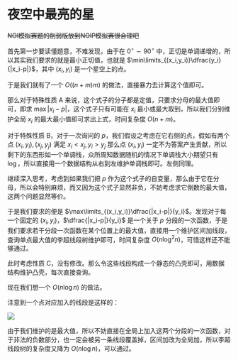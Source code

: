 # 夜空中最亮的星

~~NOI模拟赛题的削弱版放到NOIP模拟赛很合理吧~~

首先第一步要读懂题意，不难发现，由于在 $0^{\circ}\sim90^{\circ}$ 中，正切是单调递增的，所以其实我们要求的就是最小正切值，也就是 $\min\limits_{(x_i,y_i)}\dfrac{y_i}{|x_i-p|}$，其中 $(x_i,y_i)$ 是一个星空上的点。

于是我们就有了一个 $O((n+m)m)$ 的做法，直接暴力去计算这个值即可。

那么对于特殊性质 A 来说，这个式子的分子都是定值，只要求分母的最大值即可，即求 $\max|x_i-p|$，这个式子只有可能在 $x_i$ 最小或最大取到，所以我们分别维护全局 $x_i$ 的最大最小值即可求出上式，时间复杂度 $O(n+m)$。

对于特殊性质 B，对于一次询问的 $p$，我们假设之考虑在它右侧的点，假如有两个点 $(x_i,y_i),(x_j,y_j)$ 满足 $x_i<x_j,y_i>y_j$ 那么点 $(x_i,y_i)$ 一定不为答案产生贡献，所以剩下的东西形如一个单调栈，众所周知数据随机的情况下单调栈大小期望只有 $\log$，所以直接用一个数据结构从右到左维护单调栈即可。左侧同理。

继续深入思考，考虑到如果我们把 $p$ 作为这个式子的自变量，那么由于它在分母，所以会特别麻烦，而又因为这个式子显然非负，不妨考虑求它倒数的最大值，这两个问题显然等价。

于是我们要求的便是 $\max\limits_{(x_i,y_i)}\dfrac{|x_i-p|}{y_i}$。发现对于每一个固定的 $(x_i,y_i)$，$\dfrac{|x_i-p|}{y_i}$ 是一个关于 $p$ 分段的一次函数，于是我们要求若干分段一次函数在某个位置上的最大值，直接用一个维护区间加线段，查询单点最大值的李超线段树维护即可，时间复杂度 $O(n\log^2 n)$，可惜这样还不能够通过。

此时考虑性质 C，没有修改。那么令这些线段构成一个静态的凸壳即可，用数据结构维护凸壳，每次直接查询。

现在我们想一个 $O(n\log n)$ 的做法。

注意到一个点对应加入的线段是这样的：

![](https://cdn.luogu.com.cn/upload/image_hosting/kxqp94gg.png)

由于我们维护的是最大值，所以不妨直接在全局上加入这两个分段的一次函数，对于非法的负数部分，也一定会被另一条线段覆盖掉，区间加改为全局加，所以李超线段树的复杂度又降为 $O(n\log n)$，可以通过。